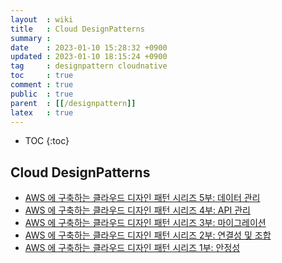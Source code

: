 ```yaml
---
layout  : wiki
title   : Cloud DesignPatterns
summary : 
date    : 2023-01-10 15:28:32 +0900
updated : 2023-01-10 18:15:24 +0900
tag     : designpattern cloudnative
toc     : true
comment : true
public  : true
parent  : [[/designpattern]]
latex   : true
---
```

* TOC
{:toc}

## Cloud DesignPatterns

- [AWS 에 구축하는 클라우드 디자인 패턴 시리즈 5부: 데이터 관리](https://aws.amazon.com/ko/blogs/tech/cloud-design-patterns-on-aws-5/)
- [AWS 에 구축하는 클라우드 디자인 패턴 시리즈 4부: API 관리](https://aws.amazon.com/ko/blogs/tech/cloud-design-patterns-on-aws-4/)
- [AWS 에 구축하는 클라우드 디자인 패턴 시리즈 3부: 마이그레이션](https://aws.amazon.com/ko/blogs/tech/cloud-design-patterns-on-aws-3/)
- [AWS 에 구축하는 클라우드 디자인 패턴 시리즈 2부: 연결성 및 조합](https://aws.amazon.com/ko/blogs/tech/cloud-design-patterns-on-aws-2/)
- [AWS 에 구축하는 클라우드 디자인 패턴 시리즈 1부: 안정성](https://aws.amazon.com/ko/blogs/tech/cloud-design-patterns-on-aws-1/)